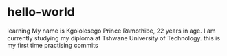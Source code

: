 # hello-world
learning
My name is Kgololesego Prince Ramothibe, 22 years in age. I am currently studying my diploma at Tshwane University of Technology. this is my first time practising commits

